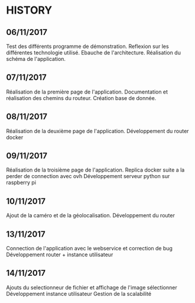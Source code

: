 # HISTORY
## 06/11/2017

Test des différents programme de démonstration.
Reflexion sur les différentes technologie utilisé.
Ebauche de l'architecture.
Réalisation du schéma de l'application.

## 07/11/2017

Réalisation de la première page de l'application.
Documentation et réalisation des chemins du routeur.
Création base de donnée.

## 08/11/2017

Réalisation de la deuxième page de l'application.
Développement du router docker

## 09/11/2017

Réalisation de la troisième page de l'application.
Replica docker suite a la perder de connection avec ovh
Développement serveur python sur raspberry pi

## 10/11/2017

Ajout de la caméro et de la géolocalisation.
Développement du router

## 13/11/2017

Connection de l'application avec le webservice et correction de bug
Développement router + instance utilisateur

## 14/11/2017

Ajouts du selectionneur de fichier et affichage de l'image sélectionner
Développement instance utilisateur
Gestion de la scalabilité
